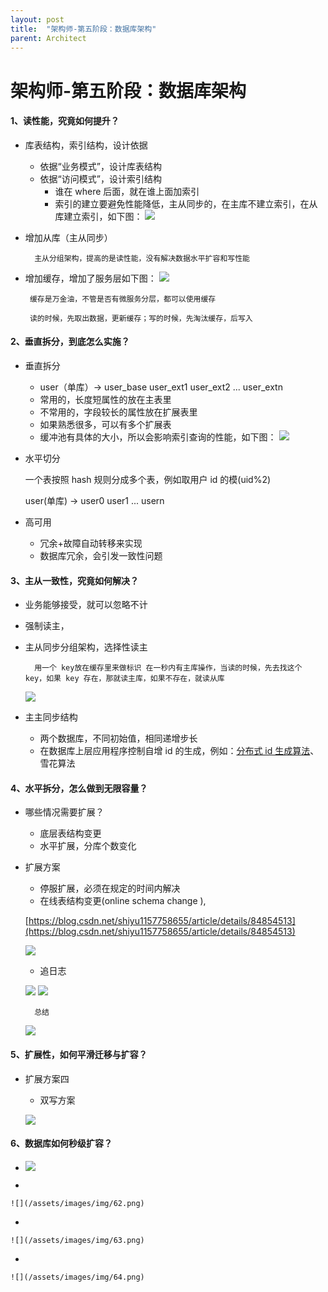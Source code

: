 ```yaml
---
layout: post
title:  "架构师-第五阶段：数据库架构"
parent: Architect
---
```


# 架构师-第五阶段：数据库架构

#### 1、读性能，究竟如何提升？
-  库表结构，索引结构，设计依据
	- 依据“业务模式”，设计库表结构
	- 依据“访问模式”，设计索引结构
		- 谁在 where 后面，就在谁上面加索引
		- 索引的建立要避免性能降低，主从同步的，在主库不建立索引，在从库建立索引，如下图：
		![](/assets/images/img/52.png)
- 增加从库（主从同步）
		
		主从分组架构，提高的是读性能，没有解决数据水平扩容和写性能

-  增加缓存，增加了服务层如下图：
	![](/assets/images/img/53.png)
	
		缓存是万金油，不管是否有微服务分层，都可以使用缓存

		读的时候，先取出数据，更新缓存；写的时候，先淘汰缓存，后写入

#### 2、垂直拆分，到底怎么实施？
- 垂直拆分
	- user（单库）-> user_base user_ext1 user_ext2 ... user_extn
	- 常用的，长度短属性的放在主表里
	- 不常用的，字段较长的属性放在扩展表里
	- 如果熟悉很多，可以有多个扩展表
	- 缓冲池有具体的大小，所以会影响索引查询的性能，如下图：
	![](/assets/images/img/54.png)
- 水平切分

	一个表按照 hash 规则分成多个表，例如取用户 id 的模(uid%2)

	user(单库) -> user0 user1 ... usern

- 高可用
	- 冗余+故障自动转移来实现
	- 数据库冗余，会引发一致性问题

#### 3、主从一致性，究竟如何解决？
- 业务能够接受，就可以忽略不计
- 强制读主，
- 主从同步分组架构，选择性读主
		
		用一个 key放在缓存里来做标识 在一秒内有主库操作，当读的时候，先去找这个 key，如果 key 存在，那就读主库，如果不存在，就读从库

	![](/assets/images/img/55.png)

- 主主同步结构
	- 两个数据库，不同初始值，相同递增步长
	- 在数据库上层应用程序控制自增 id 的生成，例如：[分布式 id 生成算法](https://zhuanlan.zhihu.com/p/107939861)、雪花算法

#### 4、水平拆分，怎么做到无限容量？
- 哪些情况需要扩展？
	- 底层表结构变更
	- 水平扩展，分库个数变化
- 扩展方案
	- 停服扩展，必须在规定的时间内解决
	- 在线表结构变更(online schema change ), 

	[https://blog.csdn.net/shiyu1157758655/article/details/84854513](https://blog.csdn.net/shiyu1157758655/article/details/84854513)

	![](/assets/images/img/55.png)

	- 追日志

	![](/assets/images/img/57.png)
	![](/assets/images/img/58.png)

		总结


	![](/assets/images/img/59.png)

#### 5、扩展性，如何平滑迁移与扩容？
- 扩展方案四
	- 双写方案

	![](/assets/images/img/60.png)

#### 6、数据库如何秒级扩容？
- 
	![](/assets/images/img/61.png)

- 
	
	![](/assets/images/img/62.png)

- 
	
	![](/assets/images/img/63.png)

- 
	
	![](/assets/images/img/64.png)



<div id="gitalk-container"></div>
<link rel="stylesheet" href="https://unpkg.com/gitalk/dist/gitalk.css">
<script src="https://unpkg.com/gitalk/dist/gitalk.min.js"></script>
<script type="text/javascript">
const gitalk = new Gitalk({
  clientID: 'c8000586a21c80291476',
  clientSecret: '043d2b75bd32c8d03f65d088bbd475c563a287f4',
  repo: 'imoowi.github.io',
  owner: 'imoowi',
  admin: ['imoowi'],
  distractionFreeMode: false  
});
gitalk.render('gitalk-container')
</script>